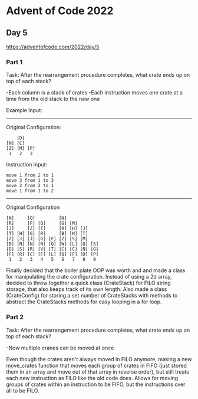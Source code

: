 # Advent of Code 2022
## Day 5
https://adventofcode.com/2022/day/5


### Part 1
Task: After the rearrangement procedure completes, what crate ends up on top of each stack?

-Each column is a stack of crates
-Each instruction moves one crate at a time from the old stack to the new one


Example Input:

---
Original Configuration:
```
    [D]    
[N] [C]    
[Z] [M] [P]
 1   2   3 
```
Instruction input:
```
move 1 from 2 to 1
move 3 from 1 to 3
move 2 from 2 to 1
move 1 from 1 to 2
```
---

Original Configuration
```
[N]     [Q]         [N]            
[R]     [F] [Q]     [G] [M]        
[J]     [Z] [T]     [R] [H] [J]    
[T] [H] [G] [R]     [B] [N] [T]    
[Z] [J] [J] [G] [F] [Z] [S] [M]    
[B] [N] [N] [N] [Q] [W] [L] [Q] [S]
[D] [S] [R] [V] [T] [C] [C] [N] [G]
[F] [R] [C] [F] [L] [Q] [F] [D] [P]
 1   2   3   4   5   6   7   8   9
 ```

 Finally decided that the boiler plate OOP was worth and and made a class for manipulating the crate configuration. Instead of using a 2d array, decided to throw together a quick class (CrateStack) for FILO string storage, that also keeps track of its own length. Also made a class (CrateConfig) for storing a set number of CrateStacks with methods to abstract the CrateStacks methods for easy looping in a for loop.



 ### Part 2
Task: After the rearrangement procedure completes, what crate ends up on top of each stack?

-Now multiple cranes can be moved at once

 Even though the crates aren't always moved in FILO anymore, making a new move_crates function that moves each group of crates in FIFO (just stored them in an array and move out of that array in reverse order), but still treats each new instruction as FILO like the old code does. Allows for moving groups of crates within an instruction to be FIFO, but the instructions over all to be FILO.
